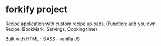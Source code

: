 # forkify project

Recipe application with custom recipe uploads. (Function: add you own Recipe, BookMark, Servings, Cooking time)

Built with HTML - SASS - vanilla JS
